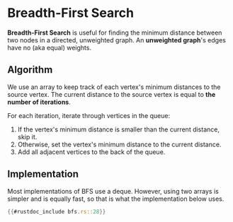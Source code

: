 # Breadth-First Search

**Breadth-First Search** is useful for finding
the minimum distance between two nodes in a
directed, unweighted graph.
An **unweighted graph**'s edges have no (aka equal) weights.

## Algorithm

We use an array to keep track of
each vertex's minimum distances to the source vertex.
The current distance to the source vertex
is equal to **the number of iterations**.

For each iteration, iterate through vertices in the queue:

1. If the vertex's minimum distance is
   smaller than the current distance, skip it.
2. Otherwise, set the vertex's minimum distance
   to the current distance.
3. Add all adjacent vertices to the back of the queue.

## Implementation

Most implementations of BFS use a deque.
However, using two arrays is simpler and is equally fast,
so that is what the implementation below uses.

```rust
{{#rustdoc_include bfs.rs::28}}
```
